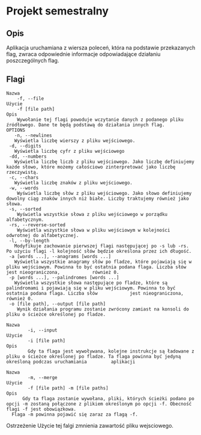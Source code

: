 # Projekt semestralny
## Opis
Aplikacja uruchamiana z wiersza poleceń, która na podstawie przekazanych flag, zwraca odpowiednie informacje odpowiadające działaniu poszczególnych flag.

## Flagi
	Nazwa
		-f, --file
	Użycie
		-f [file path]
	Opis
		Wywołanie tej flagi powoduje wczytanie danych z podanego pliku źródłowego. Dane te będą podstawą do działania innych flag.
	OPTIONS
	   -n, --newlines
       Wyświetla liczbę wierszy z pliku wejściowego.
     -d, --digits
       Wyświetla liczbę cyfr z pliku wejściowego
     -dd, --numbers
       Wyświetla liczbę liczb z pliku wejściowego. Jako liczbę definiujemy każde słowo, które możemy całościowo zinterpretować jako liczbę rzeczywistą.
     -c, --chars
       Wyświetla liczbę znaków z pliku wejściowego.
     -w, --words
        Wyświetla liczbę słów z pliku wejściowego. Jako słowo definiujemy dowolny ciąg znaków innych niż białe. Liczby traktujemy również jako słowa.
     -s, --sorted
        Wyświetla wszystkie słowa z pliku wejściowego w porządku alfabetycznym.
     -rs, --reverse-sorted
        Wyświetla wszystkie słowa w pliku wejściowym w kolejności odwrotnej do alfabetycznej.
     -l, --by-length
       Modyfikuje zachowanie pierwszej flagi następującej po -s lub -rs. Po użyciu flagi -l kolejność słów będzie określona przez ich długość.
     -a [words ...], --anagrams [words ...]
       Wyświetla wszystkie anagramy słów po fladze, które pojawiają się w pliku wejściowym. Powinna to być ostatnia podana flaga. Liczba słów jest nieograniczona,            również 0.
     -p [words ...], --palindromes [words ...]
       Wyświetla wszystkie słowa następujące po fladze, które są palindromami i pojawiają się w pliku wejściowym. Powinna to być ostatnia podana flaga. Liczba słów            jest nieograniczona, również 0.
     -o [file path], --output [file path]
        Wynik działania programu zostanie zwrócony zamiast na konsoli do pliku o ścieżce określonej po fladze.
	
	Nazwa
			-i, --input
	Użycie
			-i [file path]
	Opis
			Gdy ta flaga jest wywoływana, kolejne instrukcje są ładowane z pliku o ścieżce określonej po fladze. Ta flaga powinna być jedyną określoną podczas uruchamiania         aplikacji
			
	Nazwa
			-m, --merge
	Użycie
			-f [file path] -m [file paths]
	Opis
		  Gdy ta flaga zostanie wywołana, pliki, których ścieżki podano po opcji -m zostaną połączone z plikiem określonym po opcji -f. Obecność flagi -f jest obowiązkowa.
      Flaga -m powinna pojawić się zaraz za flagą -f.
  Ostrzeżenie
      Użycie tej falgi zmnienia zawartość pliku wejsciowego.
